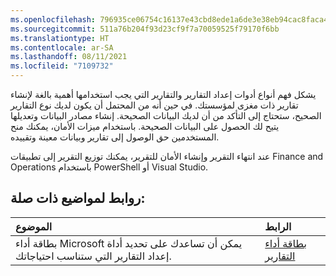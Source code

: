 ```yaml
---
ms.openlocfilehash: 796935ce06754c16137e43cbd8ede1a6de3e38eb94cac8faca4286bb98b6f7b0
ms.sourcegitcommit: 511a76b204f93d23cf9f7a70059525f79170f6bb
ms.translationtype: HT
ms.contentlocale: ar-SA
ms.lasthandoff: 08/11/2021
ms.locfileid: "7109732"
---
```

يشكل فهم أنواع أدوات إعداد التقارير والتقارير التي يجب استخدامها أهمية بالغة لإنشاء تقارير ذات مغزى لمؤسستك.
في حين أنه من المحتمل أن يكون لديك نوع التقارير الصحيح، ستحتاج إلى التأكد من أن لديك البيانات الصحيحة. إنشاء مصادر البيانات وتعديلها يتيح لك الحصول على البيانات الصحيحة. باستخدام ميزات الأمان، يمكنك منح المستخدمين حق الوصول إلى تقارير وبيانات معينة وتقييده.

عند انتهاء التقرير وإنشاء الأمان للتقرير، يمكنك توزيع التقرير إلى تطبيقات Finance and Operations باستخدام PowerShell أو Visual Studio.

<a name="links-to-related-topics"></a>روابط لمواضيع ذات صلة: 
------------------------

| الموضوع |              الرابط             |
|:-----|:-----------------------------|
| بطاقة أداء Microsoft يمكن أن تساعدك على تحديد أداة إعداد التقارير التي ستناسب احتياجاتك. | [بطاقة أداء التقارير](https://msdnshared.blob.core.windows.net/media/2016/07/Report-scorecard.png) |
